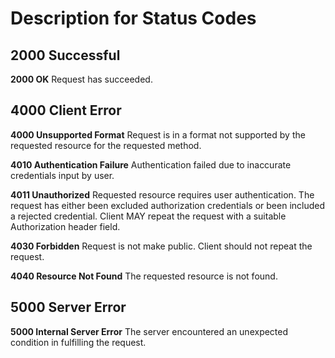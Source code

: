 # Description for Status Codes

## 2000 Successful
**2000 OK**
Request has succeeded.

## 4000 Client Error
**4000 Unsupported Format**
Request is in a format not supported by the requested resource for the requested method.

**4010 Authentication Failure**
Authentication failed due to inaccurate credentials input by user.

**4011 Unauthorized**
Requested resource requires user authentication. The request has either been excluded authorization credentials or been included a rejected credential. Client MAY repeat the request with a suitable Authorization header field.

**4030 Forbidden**
Request is not make public. Client should not repeat the request.

**4040 Resource Not Found**
The requested resource is not found.

## 5000 Server Error
**5000 Internal Server Error**
The server encountered an unexpected condition in fulfilling the request.
